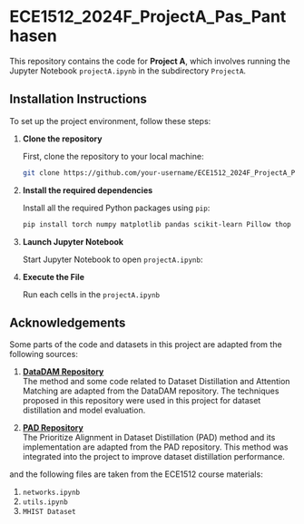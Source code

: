 # ECE1512_2024F_ProjectA_Pas_Panthasen

This repository contains the code for **Project A**, which involves running the Jupyter Notebook `projectA.ipynb` in the subdirectory `ProjectA`.

## Installation Instructions

To set up the project environment, follow these steps:

1. **Clone the repository**

   First, clone the repository to your local machine:

   ```bash
   git clone https://github.com/your-username/ECE1512_2024F_ProjectA_Pas_Panthasen.git
    ```

2. **Install the required dependencies**
   
   Install all the required Python packages using `pip`:
   ```bash
   pip install torch numpy matplotlib pandas scikit-learn Pillow thop tqdm
   ```

4. **Launch Jupyter Notebook**
   
   Start Jupyter Notebook to open `projectA.ipynb`:

6. **Execute the File**
   
   Run each cells in the `projectA.ipynb`

## Acknowledgements

Some parts of the code and datasets in this project are adapted from the following sources:

1. **[DataDAM Repository](https://github.com/DataDistillation/DataDAM)**  
   The method and some code related to Dataset Distillation and Attention Matching are adapted from the DataDAM repository. The techniques proposed in this repository were used in this project for dataset distillation and model evaluation.

2. **[PAD Repository](https://github.com/NUS-HPC-AI-Lab/PAD)**  
   The Prioritize Alignment in Dataset Distillation (PAD) method and its implementation are adapted from the PAD repository. This method was integrated into the project to improve dataset distillation performance.

and the following files are taken from the ECE1512 course materials:
1. `networks.ipynb`
2. `utils.ipynb`
3. `MHIST Dataset`
